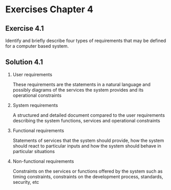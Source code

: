 # Exercises Chapter 4

## Exercise 4.1

Identify and briefly describe four types of requirements that may be defined for a computer based system.

## Solution 4.1

1. User requirements

    These requirements are the statements in a natural language and possibly diagrams of the services the system provides and its operational constraints

2. System requirements

    A structured and detailed document compared to the user requirements describing the system functions, services and operational constraints

3. Functional requirements

    Statements of services that the system should provide, how the system should react to particular inputs and how the system should behave in particular situations

4. Non-functional requirements

    Constraints on the services or functions offered by the system such as timing constraints, constraints on the development process, standards, security, etc
